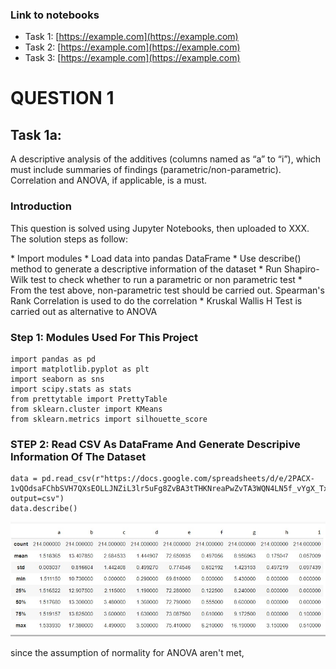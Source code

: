 ### Link to notebooks
* Task 1: [https://example.com](https://example.com)
* Task 2: [https://example.com](https://example.com)
* Task 3: [https://example.com](https://example.com)

# QUESTION 1
## Task 1a: 
A descriptive analysis of the additives (columns named as “a” to “i”), which must include summaries of findings (parametric/non-parametric). Correlation and ANOVA, if applicable, is a must.

### Introduction
<p> This question is solved using Jupyter Notebooks, then uploaded to XXX. The solution steps as follow: </p>
* Import modules
* Load data into pandas DataFrame
* Use describe() method to generate a descriptive information of the dataset
* Run Shapiro-Wilk test to check whether to run a parametric or non parametric test
* From the test above, non-parametric test should be carried out. Spearman's Rank Correlation is used to do the correlation
* Kruskal Wallis H Test is carried out as alternative to ANOVA

### Step 1: Modules Used For This Project
```
import pandas as pd
import matplotlib.pyplot as plt
import seaborn as sns
import scipy.stats as stats
from prettytable import PrettyTable
from sklearn.cluster import KMeans
from sklearn.metrics import silhouette_score
```

### STEP 2: Read CSV As DataFrame And Generate Descripive Information Of The Dataset
```
data = pd.read_csv(r"https://docs.google.com/spreadsheets/d/e/2PACX-1vQOdsaFChbSVH7QXsEOLLJNZiL3lr5uFg8ZvBA3tTHKNreaPwZvTA3WQN4LN5f_vYgX_TxkpZKOt0l9/pub?output=csv")
data.describe()
```

![Image](img/q1/img_001.jpg)



since the assumption of normality for ANOVA aren't met, 
